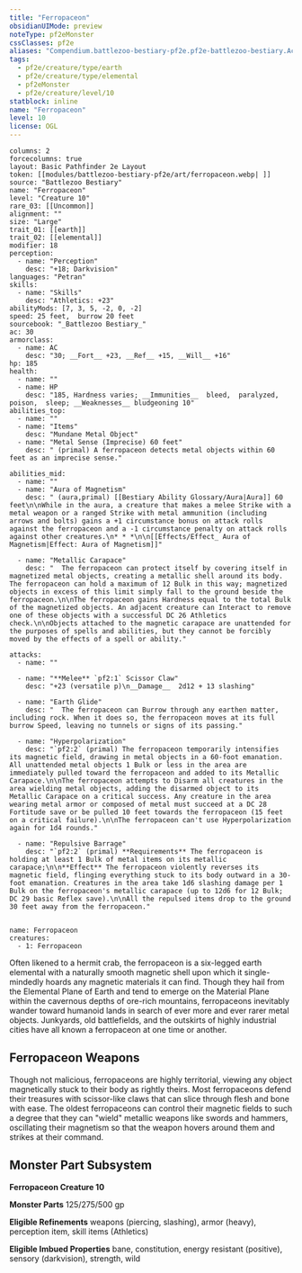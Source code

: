 ```yaml
---
title: "Ferropaceon"
obsidianUIMode: preview
noteType: pf2eMonster
cssClasses: pf2e
aliases: "Compendium.battlezoo-bestiary-pf2e.pf2e-battlezoo-bestiary.Actor.dV4uu53H7Dbehotb" 
tags:
  - pf2e/creature/type/earth
  - pf2e/creature/type/elemental
  - pf2eMonster
  - pf2e/creature/level/10
statblock: inline
name: "Ferropaceon"
level: 10
license: OGL
---
```


```statblock
columns: 2
forcecolumns: true
layout: Basic Pathfinder 2e Layout
token: [[modules/battlezoo-bestiary-pf2e/art/ferropaceon.webp| ]]
source: "Battlezoo Bestiary"
name: "Ferropaceon"
level: "Creature 10"
rare_03: [[Uncommon]]
alignment: ""
size: "Large"
trait_01: [[earth]]
trait_02: [[elemental]]
modifier: 18
perception:
  - name: "Perception"
    desc: "+18; Darkvision"
languages: "Petran"
skills:
  - name: "Skills"
    desc: "Athletics: +23"
abilityMods: [7, 3, 5, -2, 0, -2]
speed: 25 feet,  burrow 20 feet
sourcebook: "_Battlezoo Bestiary_"
ac: 30
armorclass:
  - name: AC
    desc: "30; __Fort__ +23, __Ref__ +15, __Will__ +16"
hp: 185
health:
  - name: ""
  - name: HP
    desc: "185, Hardness varies; __Immunities__  bleed,  paralyzed,  poison,  sleep; __Weaknesses__ bludgeoning 10"
abilities_top:
  - name: ""
  - name: "Items"
    desc: "Mundane Metal Object"
  - name: "Metal Sense (Imprecise) 60 feet"
    desc: " (primal) A ferropaceon detects metal objects within 60 feet as an imprecise sense."

abilities_mid:
  - name: ""
  - name: "Aura of Magnetism"
    desc: " (aura,primal) [[Bestiary Ability Glossary/Aura|Aura]] 60 feet\n\nWhile in the aura, a creature that makes a melee Strike with a metal weapon or a ranged Strike with metal ammunition (including arrows and bolts) gains a +1 circumstance bonus on attack rolls against the ferropaceon and a -1 circumstance penalty on attack rolls against other creatures.\n* * *\n\n[[Effects/Effect_ Aura of Magnetism|Effect: Aura of Magnetism]]"

  - name: "Metallic Carapace"
    desc: "  The ferropaceon can protect itself by covering itself in magnetized metal objects, creating a metallic shell around its body. The ferropaceon can hold a maximum of 12 Bulk in this way; magnetized objects in excess of this limit simply fall to the ground beside the ferropaceon.\n\nThe ferropaceon gains Hardness equal to the total Bulk of the magnetized objects. An adjacent creature can Interact to remove one of these objects with a successful DC 26 Athletics check.\n\nObjects attached to the magnetic carapace are unattended for the purposes of spells and abilities, but they cannot be forcibly moved by the effects of a spell or ability."

attacks:
  - name: ""

  - name: "**Melee** `pf2:1` Scissor Claw"
    desc: "+23 (versatile p)\n__Damage__  2d12 + 13 slashing"

  - name: "Earth Glide"
    desc: "  The ferropaceon can Burrow through any earthen matter, including rock. When it does so, the ferropaceon moves at its full burrow Speed, leaving no tunnels or signs of its passing."

  - name: "Hyperpolarization"
    desc: "`pf2:2` (primal) The ferropaceon temporarily intensifies its magnetic field, drawing in metal objects in a 60-foot emanation. All unattended metal objects 1 Bulk or less in the area are immediately pulled toward the ferropaceon and added to its Metallic Carapace.\n\nThe ferropaceon attempts to Disarm all creatures in the area wielding metal objects, adding the disarmed object to its Metallic Carapace on a critical success. Any creature in the area wearing metal armor or composed of metal must succeed at a DC 28 Fortitude save or be pulled 10 feet towards the ferropaceon (15 feet on a critical failure).\n\nThe ferropaceon can't use Hyperpolarization again for 1d4 rounds."

  - name: "Repulsive Barrage"
    desc: "`pf2:2` (primal) **Requirements** The ferropaceon is holding at least 1 Bulk of metal items on its metallic carapace;\n\n**Effect** The ferropaceon violently reverses its magnetic field, flinging everything stuck to its body outward in a 30-foot emanation. Creatures in the area take 1d6 slashing damage per 1 Bulk on the ferropaceon's metallic carapace (up to 12d6 for 12 Bulk; DC 29 basic Reflex save).\n\nAll the repulsed items drop to the ground 30 feet away from the ferropaceon."
 
```

```encounter-table
name: Ferropaceon
creatures:
  - 1: Ferropaceon
```



Often likened to a hermit crab, the ferropaceon is a six-legged earth elemental with a naturally smooth magnetic shell upon which it single-mindedly hoards any magnetic materials it can find. Though they hail from the Elemental Plane of Earth and tend to emerge on the Material Plane within the cavernous depths of ore-rich mountains, ferropaceons inevitably wander toward humanoid lands in search of ever more and ever rarer metal objects. Junkyards, old battlefields, and the outskirts of highly industrial cities have all known a ferropaceon at one time or another.

## Ferropaceon Weapons

Though not malicious, ferropaceons are highly territorial, viewing any object magnetically stuck to their body as rightly theirs. Most ferropaceons defend their treasures with scissor-like claws that can slice through flesh and bone with ease. The oldest ferropaceons can control their magnetic fields to such a degree that they can "wield" metallic weapons like swords and hammers, oscillating their magnetism so that the weapon hovers around them and strikes at their command.

## Monster Part Subsystem

**Ferropaceon Creature 10**

**Monster Parts** 125/275/500 gp

**Eligible Refinements** weapons (piercing, slashing), armor (heavy), perception item, skill items (Athletics)

**Eligible Imbued Properties** bane, constitution, energy resistant (positive), sensory (darkvision), strength, wild

